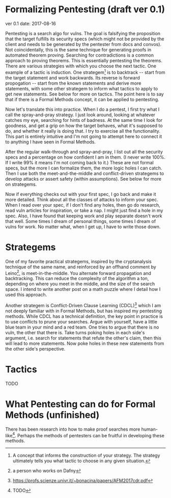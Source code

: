 
# Formalizing Pentesting (draft ver 0.1)

ver 0.1 date: 2017-08-16

Pentesting is a search algo for vulns. The goal is falsifying the proposition
that the target fulfills its security specs (which might not be provided by the
client and needs to be generated by the pentester from docs and convos). Not
coincidentally, this is the same technique for generating proofs in automated
theorem proving.  Searching for contradictions is a common approach to proving
theorems. This is essentially pentesting the theorems. There are various
strategies with which you choose the next tactic. One example of a tactic is
induction. One strategem[^strategem] is to backtrack -- start from the target statement
and work backwards. Its reverse is forward propogation -- start from the known
statements and derive more statements, with some other strategem to
inform what tactics to apply to get new statements. See below for more on
tactics. The point here is to say that if there is a Formal Methods concept, it
can be applied to pentesting.

Now let's translate this into practice. When I do a pentest, I first try what I
call the spray-and-pray strategy. I just look around, looking at whatever
catches my eye, searching for hints of badness. At the same time I look for
goodness, and get a grip on how the target behaves, what it's supposed to do,
and whether it really is doing that. I try to exercise all the functionality.
This part is entirely intuitive and I'm not going to attempt here to connect it
to anything I have seen in Formal Methods.

After the regular walk-through and spray-and-pray, I list out all the security
specs and a percentage on how confident I am in them. (I never write 100%. If I
write 99% it means I'm not coming back to it.) These are not formal specs, but
the more I can formalize them, the more logic holes I can catch. Then I use
both the meet-and-the-middle and conflict-driven strategems to develop attacks
or assert safety (within assumptions). See below for more on strategems.

Now if everything checks out with your first spec, I go back and make it more
detailed. Think about all the classes of attacks to inform your spec. When I
read over your spec, if I don't find any holes, then go do research, read vuln
articles for inspiration, or take a nap. I might just find a hole in my spec.
Also, I have found that keeping work and play separate doesn't work that well.
Some times I dream of personal things, some times I dream of vulns for work.
No matter what, when I get up, I have to write those down.


[^heuristics]: The technical term is "heuristics". I prefer "strategy" in this article, and "strategems" for strategic concepts that inform your strategy.

[^strategem]: A concept that informs the construction of your strategy. The strategy ultimately tells you what tactic to choose in any given situation.


# Strategems

One of my favorite practical strategems, inspired by the cryptanalysis
technique of the same name, and reinforced by an offhand comment by
Leino[^leino], is meet-in-the-middle. You alternate forward propagation and
backtracking. This can reduce the complexity of the algorithm a ton, depending
on where you meet in the middle, and the size of the search space. I intend
to write another post on a math puzzle where I detail how I used this approach.

Another strategem is Conflict-Driven Clause Learning (CDCL)[^CDCL] which I am not
deeply familiar with in Formal Methods, but has inspired my pentesting methods.
While CDCL has a technical definition, the key point in practice is to use
conflicts to prune your searches. Argue with yourself, have a little blue team
in your mind and a red team. One tries to argue that there is no vuln, the
other that there is. Take turns poking holes in each side's argument, i.e.
search for statements that refute the other's claim, then this will lead to
more statements. Now poke holes in these new statements from the other side's
perspective.

[^leino]: a person who works on Dafny
[^CDCL]: https://profs.scienze.univr.it/~bonacina/papers/AFM2017cdr.pdf


# Tactics

TODO



# What Pentesting can do for Formal Methods (unfinished)

There has been research into how to make proof searches more human-like[^human-like-prover]. Perhaps the
methods of pentesters can be fruitful in developing these methods.

[^human-like-prover]: TODO
